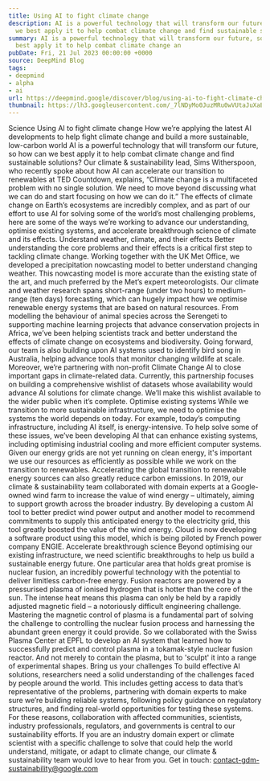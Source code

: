 ```yaml
---
title: Using AI to fight climate change
description: AI is a powerful technology that will transform our future, so how can
  we best apply it to help combat climate change and find sustainable solutions?
summary: AI is a powerful technology that will transform our future, so how can we
  best apply it to help combat climate change an
pubDate: Fri, 21 Jul 2023 00:00:00 +0000
source: DeepMind Blog
tags:
- deepmind
- alpha
- ai
url: https://deepmind.google/discover/blog/using-ai-to-fight-climate-change/
thumbnail: https://lh3.googleusercontent.com/_7lNDyMo0JuzMRu0wVUtaJuXaEPDy8ay20vcsv08JvF3fMkEbk20mGBWdI09Wg0USIinNH5urB5nudEGZWRvTeUNOz_WOAwcduNdQQQNGx-JgtQE1aE=w528-h297-n-nu-rw
---
```


Science
Using AI to fight climate change
How we’re applying the latest AI developments to help fight climate change and build a more sustainable, low-carbon world
AI is a powerful technology that will transform our future, so how can we best apply it to help combat climate change and find sustainable solutions?
Our climate & sustainability lead, Sims Witherspoon, who recently spoke about how AI can accelerate our transition to renewables at TED Countdown, explains, “Climate change is a multifaceted problem with no single solution. We need to move beyond discussing what we can do and start focusing on how we can do it.”
The effects of climate change on Earth’s ecosystems are incredibly complex, and as part of our effort to use AI for solving some of the world’s most challenging problems, here are some of the ways we’re working to advance our understanding, optimise existing systems, and accelerate breakthrough science of climate and its effects.
Understand weather, climate, and their effects
Better understanding the core problems and their effects is a critical first step to tackling climate change. Working together with the UK Met Office, we developed a precipitation nowcasting model to better understand changing weather. This nowcasting model is more accurate than the existing state of the art, and much preferred by the Met’s expert meteorologists. Our climate and weather research spans short-range (under two hours) to medium-range (ten days) forecasting, which can hugely impact how we optimise renewable energy systems that are based on natural resources.
From modelling the behaviour of animal species across the Serengeti to supporting machine learning projects that advance conservation projects in Africa, we’ve been helping scientists track and better understand the effects of climate change on ecosystems and biodiversity. Going forward, our team is also building upon AI systems used to identify bird song in Australia, helping advance tools that monitor changing wildlife at scale.
Moreover, we’re partnering with non-profit Climate Change AI to close important gaps in climate-related data. Currently, this partnership focuses on building a comprehensive wishlist of datasets whose availability would advance AI solutions for climate change. We’ll make this wishlist available to the wider public when it’s complete.
Optimise existing systems
While we transition to more sustainable infrastructure, we need to optimise the systems the world depends on today. For example, today’s computing infrastructure, including AI itself, is energy-intensive. To help solve some of these issues, we’ve been developing AI that can enhance existing systems, including optimising industrial cooling and more efficient computer systems.
Given our energy grids are not yet running on clean energy, it's important we use our resources as efficiently as possible while we work on the transition to renewables. Accelerating the global transition to renewable energy sources can also greatly reduce carbon emissions.
In 2019, our climate & sustainability team collaborated with domain experts at a Google-owned wind farm to increase the value of wind energy – ultimately, aiming to support growth across the broader industry. By developing a custom AI tool to better predict wind power output and another model to recommend commitments to supply this anticipated energy to the electricity grid, this tool greatly boosted the value of the wind energy. Cloud is now developing a software product using this model, which is being piloted by French power company ENGIE.
Accelerate breakthrough science
Beyond optimising our existing infrastructure, we need scientific breakthroughs to help us build a sustainable energy future. One particular area that holds great promise is nuclear fusion, an incredibly powerful technology with the potential to deliver limitless carbon-free energy. Fusion reactors are powered by a pressurised plasma of ionised hydrogen that is hotter than the core of the sun. The intense heat means this plasma can only be held by a rapidly adjusted magnetic field – a notoriously difficult engineering challenge.
Mastering the magnetic control of plasma is a fundamental part of solving the challenge to controlling the nuclear fusion process and harnessing the abundant green energy it could provide. So we collaborated with the Swiss Plasma Center at EPFL to develop an AI system that learned how to successfully predict and control plasma in a tokamak-style nuclear fusion reactor. And not merely to contain the plasma, but to 'sculpt' it into a range of experimental shapes.
Bring us your challenges
To build effective AI solutions, researchers need a solid understanding of the challenges faced by people around the world. This includes getting access to data that’s representative of the problems, partnering with domain experts to make sure we’re building reliable systems, following policy guidance on regulatory structures, and finding real-world opportunities for testing these systems. For these reasons, collaboration with affected communities, scientists, industry professionals, regulators, and governments is central to our sustainability efforts.
If you are an industry domain expert or climate scientist with a specific challenge to solve that could help the world understand, mitigate, or adapt to climate change, our climate & sustainability team would love to hear from you.
Get in touch: contact-gdm-sustainability@google.com